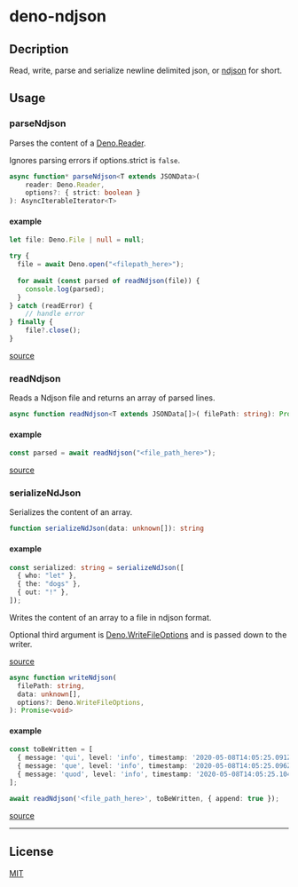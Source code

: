 # deno-ndjson

## Decription

Read, write, parse and serialize newline delimited json, or [ndjson](http://ndjson.org/) for short.

## Usage

### parseNdjson

Parses the content of a [Deno.Reader](https://doc.deno.land/https/github.com/denoland/deno/releases/latest/download/lib.deno.d.ts#Deno.Reader).

Ignores parsing errors if options.strict is `false`.

```typescript
async function* parseNdjson<T extends JSONData>(
    reader: Deno.Reader,
    options?: { strict: boolean }
): AsyncIterableIterator<T>
```

#### example

```typescript
let file: Deno.File | null = null;

try {
  file = await Deno.open("<filepath_here>");
  
  for await (const parsed of readNdjson(file)) {
    console.log(parsed);
  }
} catch (readError) {
    // handle error
} finally {
    file?.close();
}
```

[source](./lib/parse.ts)

### readNdjson 

Reads a Ndjson file and returns an array of parsed lines.

```typescript
async function readNdjson<T extends JSONData[]>( filePath: string): Promise<T> 
```

#### example

```typescript
const parsed = await readNdjson("<file_path_here>");
```

[source](./lib/read.ts)

### serializeNdJson

Serializes the content of an array.

```typescript
function serializeNdJson(data: unknown[]): string
```

#### example

```typescript
const serialized: string = serializeNdJson([
  { who: "let" },
  { the: "dogs" },
  { out: "!" },
]);
```

Writes the content of an array to a file in ndjson format.

Optional third argument is [Deno.WriteFileOptions](https://doc.deno.land/https/github.com/denoland/deno/releases/latest/download/lib.deno.d.ts#Deno.WriteFileOptions)  and is passed down to the writer.

[source](./lib/serialize.ts)

```typescript
async function writeNdjson(
  filePath: string,
  data: unknown[],
  options?: Deno.WriteFileOptions,
): Promise<void>
```

#### example

```typescript
const toBeWritten = [
  { message: 'qui', level: 'info', timestamp: '2020-05-08T14:05:25.091Z' }, 
  { message: 'que', level: 'info', timestamp: '2020-05-08T14:05:25.096Z' },
  { message: 'quod', level: 'info', timestamp: '2020-05-08T14:05:25.104Z' },
];

await readNdjson('<file_path_here>', toBeWritten, { append: true }); 
```

[source](./lib/write.ts)

---

## License

[MIT](./LICENSE)